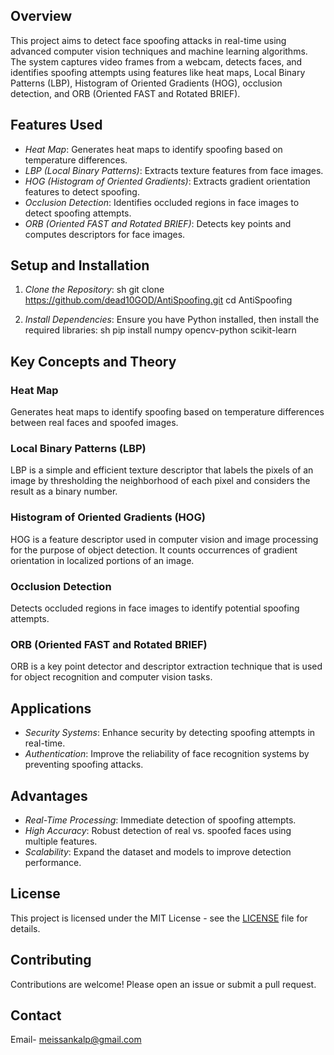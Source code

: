 ## Overview
This project aims to detect face spoofing attacks in real-time using advanced computer vision techniques and machine learning algorithms. The system captures video frames from a webcam, detects faces, and identifies spoofing attempts using features like heat maps, Local Binary Patterns (LBP), Histogram of Oriented Gradients (HOG), occlusion detection, and ORB (Oriented FAST and Rotated BRIEF).

## Features Used
- *Heat Map*: Generates heat maps to identify spoofing based on temperature differences.
- *LBP (Local Binary Patterns)*: Extracts texture features from face images.
- *HOG (Histogram of Oriented Gradients)*: Extracts gradient orientation features to detect spoofing.
- *Occlusion Detection*: Identifies occluded regions in face images to detect spoofing attempts.
- *ORB (Oriented FAST and Rotated BRIEF)*: Detects key points and computes descriptors for face images.

## Setup and Installation
1. *Clone the Repository*:
    sh
    git clone https://github.com/dead10GOD/AntiSpoofing.git
    cd AntiSpoofing
    
2. *Install Dependencies*:
    Ensure you have Python installed, then install the required libraries:
    sh
    pip install numpy opencv-python scikit-learn
    

## Key Concepts and Theory
### Heat Map
Generates heat maps to identify spoofing based on temperature differences between real faces and spoofed images.

### Local Binary Patterns (LBP)
LBP is a simple and efficient texture descriptor that labels the pixels of an image by thresholding the neighborhood of each pixel and considers the result as a binary number.

### Histogram of Oriented Gradients (HOG)
HOG is a feature descriptor used in computer vision and image processing for the purpose of object detection. It counts occurrences of gradient orientation in localized portions of an image.

### Occlusion Detection
Detects occluded regions in face images to identify potential spoofing attempts.

### ORB (Oriented FAST and Rotated BRIEF)
ORB is a key point detector and descriptor extraction technique that is used for object recognition and computer vision tasks.

## Applications
- *Security Systems*: Enhance security by detecting spoofing attempts in real-time.
- *Authentication*: Improve the reliability of face recognition systems by preventing spoofing attacks.

## Advantages
- *Real-Time Processing*: Immediate detection of spoofing attempts.
- *High Accuracy*: Robust detection of real vs. spoofed faces using multiple features.
- *Scalability*: Expand the dataset and models to improve detection performance.

## License
This project is licensed under the MIT License - see the [LICENSE](https://github.com/git/git-scm.com/blob/main/MIT-LICENSE.txt) file for details.

## Contributing
Contributions are welcome! Please open an issue or submit a pull request.

## Contact
Email- meissankalp@gmail.com
